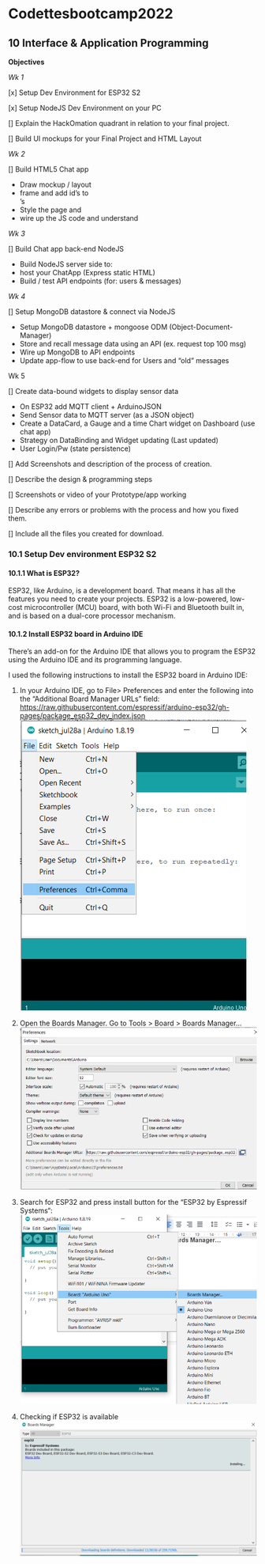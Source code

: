 # Codettesbootcamp2022

## 10 Interface & Application Programming

**Objectives**

*Wk 1*

[x] Setup Dev Environment for ESP32 S2

[x] Setup NodeJS Dev Environment on your PC

[] Explain the HackOmation quadrant in relation to your final project.

[] Build UI mockups for your Final Project and HTML Layout

*Wk 2*

[] Build HTML5 Chat app
* Draw mockup / layout
* frame and add id’s to <div>’s
* Style the page and 
* wire up the JS code and understand
  
*Wk 3*
  
[] Build Chat app back-end NodeJS
* Build NodeJS server side to: 
* host your ChatApp (Express static HTML)
* Build / test API endpoints (for: users & messages)
  
*Wk 4*
  
[] Setup MongoDB datastore & connect via NodeJS
* Setup MongoDB datastore + mongoose ODM (Object-Document-Manager)
* Store and recall message data using an API (ex. request top 100 msg)
* Wire up MongoDB to API endpoints
* Update app-flow to use back-end for Users and “old” messages
  
Wk 5
  
[] Create data-bound widgets to display sensor data
 * On ESP32 add MQTT client + ArduinoJSON
 * Send Sensor data to MQTT server (as a JSON object)
 * Create a DataCard, a Gauge and a time Chart widget on Dashboard (use chat app)
 * Strategy on DataBinding and Widget updating (Last updated)
 * User Login/Pw (state persistence)

[] Add Screenshots and description of the process of creation. 
  
[] Describe the design & programming steps
  
[] Screenshots or video of your Prototype/app working
  
[] Describe any errors or problems with the process and how you fixed them. 
  
[] Include all the files you created for download. 


  
  
### 10.1 Setup Dev environment ESP32 S2
#### 10.1.1 What is ESP32?

ESP32, like Arduino, is a development board. That means it has all the features you need to create your projects. ESP32 is a low-powered, low-cost microcontroller (MCU) board, with both Wi-Fi and Bluetooth built in, and is based on a dual-core processor mechanism.

#### 10.1.2 Install ESP32 board in Arduino IDE

There’s an add-on for the Arduino IDE that allows you to program the ESP32 using the Arduino IDE and its programming language.

I used the following instructions to install the ESP32 board in Arduino IDE:

1. In your Arduino IDE, go to File> Preferences and enter the following into the “Additional Board Manager URLs” field:
   https://raw.githubusercontent.com/espressif/arduino-esp32/gh-pages/package_esp32_dev_index.json
   ![](images1/image1.png)
  
  
2. Open the Boards Manager. Go to Tools > Board > Boards Manager…
   ![](images1/image2.png)
  
  
3. Search for ESP32 and press install button for the “ESP32 by Espressif Systems“:
  ![](images1/image3.png)
  
  
4. Checking if ESP32 is available 
  ![](images1/image4.png)

